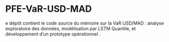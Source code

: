 # PFE-VaR-USD-MAD
e dépôt contient le code source du mémoire sur la VaR USD/MAD : analyse exploratoire des données, modélisation par LSTM Quantile, et développement d’un prototype opérationnel .
